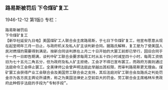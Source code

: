 ### 路易斯被罚后  下令煤矿复工

1946-12-12
第1版()
专栏：

    路易斯被罚后
    下令煤矿复工
    【新华社延安九日电】美国煤矿工人联合会主席路易斯，于七日下令煤矿复工，他宣布愿意从现在起至明年三月一日止，与政府机关及私人矿主谈判新合同。据路氏解释，复工是为了使美国人民对燃煤的需要得到满足。按新合同谈判原在上月二十日开始的大罢工前即已举行，因旧合同于十一月一日即告期满，谈判中矿工联合会要求每周工时从五十四小时减至四十小时，每周工资依旧为七十五元二角五分，但为政府及私人矿主拒绝，工会才不得已宣布罢工，而政府方面则通过法庭命令工会停止罢工。全美律师公会曾声明法庭此举越出其权限，而审判路易斯更无理由。煤矿罢工会获得产业工会联合会及美国劳工联合会之支持，其后法庭对矿工联合会及路氏之判处罚金亦为各方民主舆论所谴责，称之为美国法律史上空前巨大的罚金。劳工联合会主席格林斥责政府此种假乎法庭的手段为“专制手段”。
